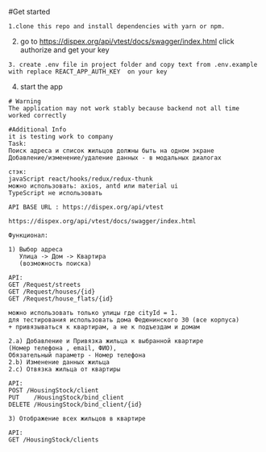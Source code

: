 #Get started
``````````````````````````````````````````````````````
1.clone this repo and install dependencies with yarn or npm.
``````````````````````````````````````````````````````
2. go to https://dispex.org/api/vtest/docs/swagger/index.html click authorize and get 
your key 
`````````````````````````````````````````````````
3. create .env file in project folder and copy text from .env.example with replace REACT_APP_AUTH_KEY  on your key 
`````````````````````````````````````````````````````````````````````````````````````````````````````````````````````
4. start the app
````````````````````````````````````
# Warning  
The application may not work stably because backend not all time worked correctly

#Additional Info
it is testing work to company 
Task:
Поиск адреса и список жильцов должны быть на одном экране
Добавление/изменение/удаление данных - в модальных диалогах

стэк: 
javaScript react/hooks/redux/redux-thunk
можно использовать: axios, antd или material ui
TypeScript не использовать

API BASE URL : https://dispex.org/api/vtest

https://dispex.org/api/vtest/docs/swagger/index.html

Функционал:

1) Выбор адреса
   Улица -> Дом -> Квартира
   (возможность поиска)

API:
GET /Request/streets
GET /Request/houses/{id}
GET /Request/house_flats/{id}

можно использовать только улицы где cityId = 1.
для тестирования использовать дома Федюнинского 30 (все корпуса)
+ привязываться к квартирам, а не к подъездам и домам

2.a) Добавление и Привязка жильца к выбранной квартире
(Номер телефона , email, ФИО),  
Обязательный параметр - Номер телефона
2.b) Изменение данных жильца
2.c) Отвязка жильца от квартиры

API:
POST /HousingStock/client
PUT    /HousingStock/bind_client
DELETE /HousingStock/bind_client/{id}

3) Отображение всех жильцов в квартире

API:
GET /HousingStock/clients
